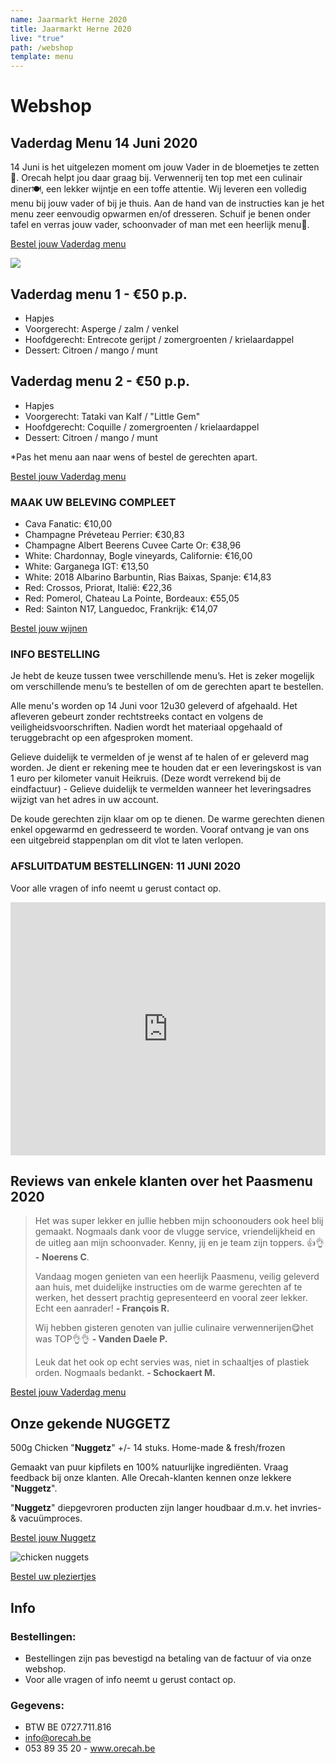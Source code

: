 ```yaml
---
name: Jaarmarkt Herne 2020
title: Jaarmarkt Herne 2020
live: "true"
path: /webshop
template: menu
---
```

# Webshop

<!-- ## Eindejaar Menu

Ontvangt u ook volk op kerst of oudejaar? 🎉Maak het uzelf makkelijk en bestel uw menu bij Orecah. 🍽️ Hapjes, voorgerecht en dessert zijn klaar om op te dienen. Soep en hoofdgerecht dienen enkel eventjes opgewarmd te worden. Schuif je benen onder tafel en geniet samen met je gasten. Santé!🥂

<div class="center"><a href="https://webshop.admisol.be/shop2/company/123476737/shop/5/?xlId=NL">Bestel uw Menu</a></div>

## The Chef's choice - MENU 1 - €45 p.p.

\\\\\\\\\* Carpaccio van hert / zwarte pens / knolselder
\\\\\\\\\* Soep / curry / langoustine
\\\\\\\\\* Kabeljauw / erwt / prei / venkel 
\\\\\\\\\* Dulce de leche (caramel) / Valrhona chocolade / pecan 

\\\\\\\\\*Beide menu’s: Keuze uit puree, amandelkroketjes of aardappelgratin. U kan gerust gerechten wisselen tussen de menu’s

## Sous-chef's choice - MENU 2 - €45 p.p.

\\\\\\\\\* Confijt van tonijn / mais /  hummus
\\\\\\\\\* Soep / aardpeer / truffel
\\\\\\\\\* Pluma Iberico / wortel / courgette  
\\\\\\\\\* Dulce de leche (caramel) / Valrhona chocolade / pecan

\\\\\\\\\*Beide menu’s: Keuze uit puree, amandelkroketjes of aardappelgratin. U kan gerust gerechten wisselen tussen de menu’s

Afsluitdatum bestellingen: Kerst 18dec - 

Nieuwjaar 25dec / Bestellingen kunnen online geplaatst worden op Orecah.be

Afhalingen tussen 16u en 18u met bevestigingsmail. / Voor alle vragen of info neemt u gerust contact op.

!\\\\\\\\\\[](/assets/img/template-eindejaar-for-web.jpg "Folder eindejaar")

## Koud Buffet - €35 p.p. (altijd beschikbaar)

\\\\\\\\\* Rundscarpaccio
\\\\\\\\\* Kip / Ananas / Zout-Zuur
\\\\\\\\\* Meloen / Ham
\\\\\\\\\* Carpaccio van tonijn
\\\\\\\\\* Vitello tonnato
\\\\\\\\\* Zalm gegaard op lage temperatuur
\\\\\\\\\* Mozzarella / tomaat
\\\\\\\\\* Aardappelsalade / pastasalade / vers brood
\\\\\\\\\* Quinoa / couscous / groentenassortiment
\\\\\\\\\*+ Dessertbord €42 p.p.

<div class="center"><a href="https://webshop.admisol.be/shop2/company/123476737/shop/5/?xlId=NL">Bestel uw Menu</a></div> 

## Paas Menu 11 & 12 April 2020

Pasen vieren in deze bijzondere Corona tijden? 🎉 Dat kan met het restaurantgevoel bij je thuis! Maak het jezelf makkelijk en bestel uw menu bij Orecah. 🍽️ Koude gerechten zijn klaar om op te dienen. Warme gerechten gerecht dienen enkel eventjes opgewarmd en gedresseerd te worden aan de hand van ons stappenplan. Schuif je benen onder tafel en geniet met je naasten!. Santé!! 🥂

<div class="center"><a href="https://webshop.admisol.be/shop2/company/123476737/shop/5/?xlId=NL">Bestel uw Paasmenu</a></div>

!\\\\\\\[](/assets/img/92159605_262248684934397_4493186706794610688_n-min.sliced.png "paasmenu foto")

## Paasmenu 1 - €50 p.p.

\\\\\\\* Hapjes
\\\\\\\* Voorgerecht: Asperge / a la Flamande / gepocheerd ei
\\\\\\\* Hoofdgerecht: Parelhoen / groene asperge/ risotto
\\\\\\\* Dessert: Aardbei / chocolade / munt

\\\\\\\\* U kan gerust gerechten wisselen tussen de menu’s of de gerechten apart bestellen.

## Paasmenu 2 - €50 p.p.

\\\\\\\* Hapjes
\\\\\\\* Voorgerecht: Vitello Tonnato
\\\\\\\* Hoofdgerecht: Zeewolf / groene asperge / risotto
\\\\\\\* Dessert: Aardbei / chocolade / munt

\\\\\\\\* U kan gerust gerechten wisselen tussen de menu’s of de gerechten apart bestellen.

### Afsluitdatum bestellingen: 9 april
Vermeld aub leveringsdag 11 of 12 april in de opmerking. Alle menu's worden op de leveringsdag voor 12u geleverd. Gelieve rekening te houden dat er een leveringskost is van 1 euro per kilometer vanuit Kasteel ter Rijst te Heikruis.

<div class="center"><a href="https://webshop.admisol.be/shop2/company/123476737/shop/5/?xlId=NL">Bestel uw Paasmenu</a></div> 

  <iframe width="100%" height="405" src="https://www.youtube.com/embed/uF6UyJi1tZk" frameborder="0"allow="encrypted-media; gyroscope; picture-in-picture" allowfullscreen></iframe>

## Moederdag Menu 10 mei 2020

10 mei is het uitgelezen moment om jouw moeder in de bloemetjes te zetten🎉. Orecah helpt jou daar graag bij. Verwennerij ten top met een culinair diner🍽️, een lekker wijntje en een bos kleurrijke ruikers. Wij leveren een volledig menu bij jouw moeder of bij je thuis. Aan de hand van de instructies kan je het menu zeer eenvoudig opwarmen en/of dresseren. Schuif je benen onder tafel en verras jouw mama, schoonmoeder of vrouw met een heerlijk menu🥂. 

<div class="center"><a href="https://webshop.admisol.be/shop2/company/123476737/shop/5/search?articleGroupId=webshop&page.itemsPerPage=50&xlId=NL">Bestel jouw Moederdag menu</a></div>

!\\[](/assets/img/moederdag.png)

## Moederdag menu  1 - €50 p.p.

\\* Hapjes
\\* Voorgerecht: Het beste uit de zee / vispannetje
\\* Hoofdgerecht: Varkenshaasje / mosterd / asperge
\\* Dessert: Ruby chocolade / rode vruchten / Griekse yoghurt

## Moederdag menu 2 - €50 p.p.

\\* Hapjes
\\* Voorgerecht: Carpaccio / rund / new style
\\* Hoofdgerecht: Nobashi-garnaal / lamsoor / asperge
\\* Dessert: Ruby chocolade / rode vruchten / Griekse yoghurt

\* Pas het menu aan naar wens of bestel de gerechten apart.

<div class="center"><a href="https://webshop.admisol.be/shop2/company/123476737/shop/5/search?articleGroupId=webshop&page.itemsPerPage=50&xlId=NL">Bestel jouw Moederdag menu</a></div>

### Zet jouw mama in de bloemetjes

Boeket moederdag: €25 Onze boeketten worden met liefde gemaakt door Puur passie uit Tollembeek.  Personaliseer jouw boeket en geef ons vooraf jouw persoonlijke boodschap door.

<div class="center"><a href="https://webshop.admisol.be/shop2/company/123476737/shop/5/search?articleGroupId=events&page.itemsPerPage=50&xlId=NL">Bestel jouw boeket</a></div>

### MAAK UW BELEVING COMPLEET

\\* Cava Fanatic: €10,00
\\* Champagne Préveteau Perrier: €30,83
\\* Champagne Albert Beerens Cuvee Carte Or: €38,96
\\* White: Chardonnay, Bogle vineyards, Californie: €16,00
\\* White: Garganega IGT: €13,50
\\* White: 2018 Albarino Barbuntin, Rias Baixas, Spanje: €14,83
\\* Red: Crossos, Priorat, Italië: €22,36
\\* Red: Pomerol, Chateau La Pointe, Bordeaux: €55,05
* Red: Sainton N17, Languedoc, Frankrijk: €14,07

<div class="center"><a href="https://webshop.admisol.be/shop2/company/123476737/shop/5/search?articleGroupId=wijnen&page.itemsPerPage=50&xlId=NL">Bestel jouw wijnen</a></div>					

### INFO BESTELLING

Je hebt de keuze tussen twee verschillende menu’s. Het is zeker mogelijk om verschillende menu’s te bestellen of om de gerechten apart te bestellen. 

Alle menu's worden op 10 mei voor 12u30 geleverd. Het leveren gebeurt zonder rechtstreeks contact en volgens de veiligheidsvoorschriften. Nadien wordt het materiaal opgehaald op een afgesproken moment. 


De koude gerechten zijn klaar om op te dienen. De warme gerechten dienen enkel opgewarmd en gedresseerd te worden. Vooraf ontvang je van ons een uitgebreid stappenplan om dit vlot te laten verlopen. 

### AFSLUITDATUM BESTELLINGEN: 5 MEI 2020

Voor alle vragen of info neemt u gerust contact op. -->

## Vaderdag Menu 14 Juni 2020

14 Juni is het uitgelezen moment om jouw Vader in de bloemetjes te zetten🎉. Orecah helpt jou daar graag bij. Verwennerij ten top met een culinair diner🍽️, een lekker wijntje en een toffe attentie. Wij leveren een volledig menu bij jouw vader of bij je thuis. Aan de hand van de instructies kan je het menu zeer eenvoudig opwarmen en/of dresseren. Schuif je benen onder tafel en verras jouw vader, schoonvader of man met een heerlijk menu🥂. 

<div class="center"><a href="https://webshop.admisol.be/shop2/company/123476737/shop/5/search?articleGroupId=webshop&page.itemsPerPage=50&xlId=NL">Bestel jouw Vaderdag menu</a></div>

![](/assets/img/moederdag.png)

## Vaderdag menu  1 - €50 p.p.

* Hapjes
* Voorgerecht: Asperge / zalm / venkel
* Hoofdgerecht: Entrecote gerijpt / zomergroenten / krielaardappel
* Dessert: Citroen / mango / munt 

## Vaderdag menu 2 - €50 p.p.

* Hapjes
* Voorgerecht: Tataki van Kalf / "Little Gem" 
* Hoofdgerecht: Coquille / zomergroenten / krielaardappel
* Dessert: Citroen / mango / munt

*Pas het menu aan naar wens of bestel de gerechten apart.

<div class="center"><a href="https://webshop.admisol.be/shop2/company/123476737/shop/5/search?articleGroupId=webshop&page.itemsPerPage=50&xlId=NL">Bestel jouw Vaderdag menu</a></div>

### MAAK UW BELEVING COMPLEET

* Cava Fanatic: €10,00
* Champagne Préveteau Perrier: €30,83
* Champagne Albert Beerens Cuvee Carte Or: €38,96
* White: Chardonnay, Bogle vineyards, Californie: €16,00
* White: Garganega IGT: €13,50
* White: 2018 Albarino Barbuntin, Rias Baixas, Spanje: €14,83
* Red: Crossos, Priorat, Italië: €22,36
* Red: Pomerol, Chateau La Pointe, Bordeaux: €55,05
* Red: Sainton N17, Languedoc, Frankrijk: €14,07

<div class="center"><a href="https://webshop.admisol.be/shop2/company/123476737/shop/5/search?articleGroupId=wijnen&page.itemsPerPage=50&xlId=NL">Bestel jouw wijnen</a></div>					

### INFO BESTELLING

Je hebt de keuze tussen twee verschillende menu’s. Het is zeker mogelijk om verschillende menu’s te bestellen of om de gerechten apart te bestellen. 

Alle menu's worden op 14 Juni voor 12u30 geleverd of afgehaald. Het afleveren gebeurt zonder rechtstreeks contact en volgens de veiligheidsvoorschriften. Nadien wordt het materiaal opgehaald of teruggebracht op een afgesproken moment. 

Gelieve duidelijk te vermelden of je wenst af te halen of er geleverd mag worden. Je dient er rekening mee te houden dat er een leveringskost is van 1 euro per kilometer vanuit Heikruis. (Deze wordt verrekend bij de eindfactuur) - Gelieve duidelijk te vermelden wanneer het leveringsadres wijzigt van het adres in uw account.

De koude gerechten zijn klaar om op te dienen. De warme gerechten dienen enkel opgewarmd en gedresseerd te worden. Vooraf ontvang je van ons een uitgebreid stappenplan om dit vlot te laten verlopen. 

### AFSLUITDATUM BESTELLINGEN: 11 JUNI 2020

Voor alle vragen of info neemt u gerust contact op.

 <iframe width="100%" height="405" src="https://www.youtube.com/embed/uF6UyJi1tZk" frameborder="0"allow="encrypted-media; gyroscope; picture-in-picture" allowfullscreen></iframe>

## Reviews van enkele klanten over het Paasmenu 2020

> Het was super lekker en jullie hebben mijn schoonouders ook heel blij gemaakt. Nogmaals dank voor de vlugge service, vriendelijkheid en de uitleg aan mijn schoonvader. Kenny, jij en je team zijn toppers. 👍👌 **\-** **Noerens C**. 
>
> Vandaag mogen genieten van een heerlijk Paasmenu, veilig geleverd aan huis, met duidelijke instructies om de warme gerechten af te werken, het dessert prachtig gepresenteerd en vooral zeer lekker. Echt een aanrader! **\- François R.**
>
> Wij hebben gisteren genoten van jullie culinaire verwennerijen😋het was TOP👌👌 **\- Vanden Daele P.**
>
> Leuk dat het ook op echt servies was, niet in schaaltjes of plastiek orden. Nogmaals bedankt. **\- Schockaert M.**

<div class="center"><a href="https://webshop.admisol.be/shop2/company/123476737/shop/5/?xlId=NL">Bestel jouw Vaderdag menu</a></div>

## Onze gekende NUGGETZ

500g Chicken "**Nuggetz**" +/- 14 stuks. Home-made & fresh/frozen

Gemaakt van puur kipfilets en 100% natuurlijke ingrediënten.  Vraag feedback bij onze klanten. Alle Orecah-klanten kennen onze lekkere "**Nuggetz**".

"**Nuggetz**" diepgevroren producten zijn langer houdbaar d.m.v. het invries- & vacuümproces. 

<div class="center"><a href="https://webshop.admisol.be/shop2/company/123476737/shop/5/search?articleGroupId=webshop&page.itemsPerPage=50&xlId=NL">Bestel jouw Nuggetz</a></div>

![chicken nuggets](/assets/img/nuggetz.jpg)

<div class="center"><a href="https://webshop.admisol.be/shop2/company/123476737/shop/5/search?articleGroupId=webshop&page.itemsPerPage=50&xlId=NL">Bestel uw pleziertjes</a></div>

## Info

<!-- ### 2 Afhaaladressen:

1. Orecah / T'Rest \
   \\\\\\\\\*\\\\\\\\\*@ Kasteel Ter Rijst - Terrest 2, 1670 Heikruis\\\\\\\\\*\\\\\\\\\*
2. Bistr'Oh Halle\
   \\\\\\\\\*\\\\\\\\\*@ Residentie Asteria - Werlstraat 2, 1500 Halle\\\\\\\\\*\\\\\\\\\*
-->

### Bestellingen:

* Bestellingen zijn pas bevestigd na betaling van de factuur of via onze webshop.
* Voor alle vragen of info neemt u gerust contact op.

### Gegevens:

* BTW BE 0727.711.816
* info@orecah.be 
* 053 89 35 20  - www.orecah.be